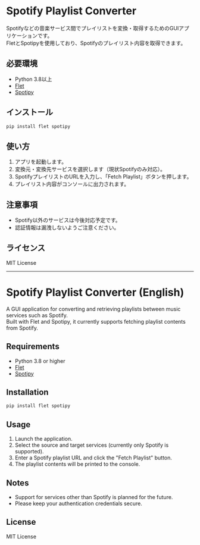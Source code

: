 # Spotify Playlist Converter

Spotifyなどの音楽サービス間でプレイリストを変換・取得するためのGUIアプリケーションです。  
FletとSpotipyを使用しており、Spotifyのプレイリスト内容を取得できます。

## 必要環境

- Python 3.8以上
- [Flet](https://flet.dev/)
- [Spotipy](https://spotipy.readthedocs.io/)

## インストール

```bash
pip install flet spotipy
```
## 使い方

1. アプリを起動します。
2. 変換元・変換先サービスを選択します（現状Spotifyのみ対応）。
3. SpotifyプレイリストのURLを入力し、「Fetch Playlist」ボタンを押します。
4. プレイリスト内容がコンソールに出力されます。

## 注意事項

- Spotify以外のサービスは今後対応予定です。
- 認証情報は漏洩しないようご注意ください。

## ライセンス

MIT License

---

# Spotify Playlist Converter (English)

A GUI application for converting and retrieving playlists between music services such as Spotify.  
Built with Flet and Spotipy, it currently supports fetching playlist contents from Spotify.

## Requirements

- Python 3.8 or higher
- [Flet](https://flet.dev/)
- [Spotipy](https://spotipy.readthedocs.io/)

## Installation

```bash
pip install flet spotipy
```

## Usage

1. Launch the application.
2. Select the source and target services (currently only Spotify is supported).
3. Enter a Spotify playlist URL and click the "Fetch Playlist" button.
4. The playlist contents will be printed to the console.

## Notes

- Support for services other than Spotify is planned for the future.
- Please keep your authentication credentials secure.

## License

MIT License
